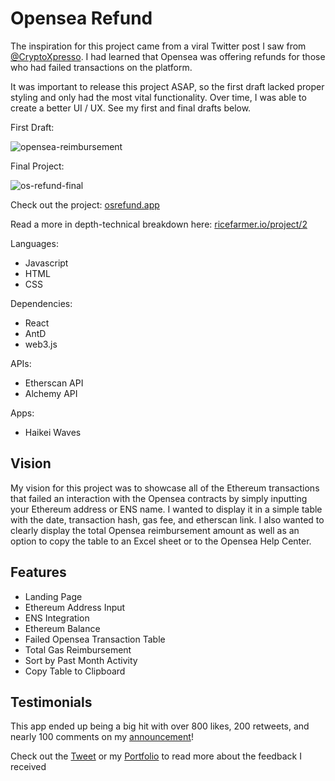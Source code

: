 # Opensea Refund

The inspiration for this project came from a viral Twitter post I saw from [@CryptoXpresso](https://twitter.com/CryptoXpresso/status/1591218382216404992). I had learned that Opensea was offering refunds for those who had failed transactions on the platform.

It was important to release this project ASAP, so the first draft lacked proper styling and only had the most vital functionality. Over time, I was able to create a better UI / UX. See my first and final drafts below.

First Draft:

![opensea-reimbursement](https://user-images.githubusercontent.com/112427358/208730931-9bcbd95b-aaef-4676-afa9-26a5dc0b020c.png)

Final Project:

![os-refund-final](https://user-images.githubusercontent.com/112427358/212579031-ef5fee26-263d-44df-ae3e-1cf5ed8d57b9.png)


Check out the project: [osrefund.app](https://www.osrefund.app/)

Read a more in depth-technical breakdown here: [ricefarmer.io/project/2](https://www.ricefarmer.io/project/2)

Languages:

- Javascript
- HTML
- CSS

Dependencies:

- React
- AntD
- web3.js

APIs:

- Etherscan API
- Alchemy API

Apps:
- Haikei Waves

## Vision

My vision for this project was to showcase all of the Ethereum transactions that failed an interaction with the Opensea contracts by simply inputting your Ethereum address or ENS name. I wanted to display it in a simple table with the date, transaction hash, gas fee, and etherscan link. I also wanted to clearly display the total Opensea reimbursement amount as well as an option to copy the table to an Excel sheet or to the Opensea Help Center.

## Features

- Landing Page
- Ethereum Address Input
- ENS Integration
- Ethereum Balance
- Failed Opensea Transaction Table
- Total Gas Reimbursement
- Sort by Past Month Activity
- Copy Table to Clipboard

## Testimonials

This app ended up being a big hit with over 800 likes, 200 retweets, and nearly 100 comments on my [announcement](https://twitter.com/RiceFarmerNFT/status/1594745256951562250)!

Check out the [Tweet](https://twitter.com/RiceFarmerNFT/status/1594745256951562250) or my [Portfolio](https://www.ricefarmer.io/project/2) to read more about the feedback I received
